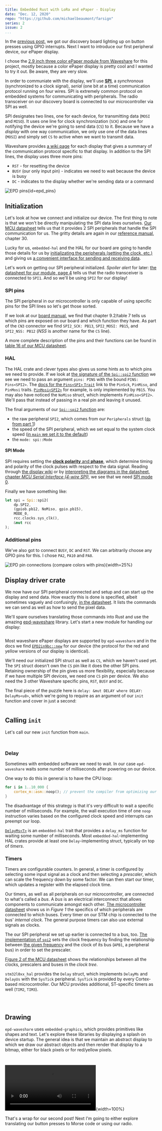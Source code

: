 ```yaml
---
title: Embedded Rust with LoRa and ePaper - Display
date: "Dec. 12, 2020"
repo: "https://github.com/michaelbeaumont/farsign"
series: 2
issue: 2
...
```


[previous]: embedded-rust-with-lorawan-and-epaper-1
[discovery-board]: https://www.st.com/en/evaluation-tools/b-l072z-lrwan1.html "Discovery board"
[repo]: https://github.com/michaelbeaumont/farsign
[discovery-manual]: https://www.st.com/resource/en/user_manual/dm00329995-discovery-kit-for-lorawan-sigfox-and-lpwan-protocols-with-stm32l0-stmicroelectronics.pdf "discovery board manual"
[uc-datasheet]: https://www.st.com/resource/en/datasheet/stm32l072v8.pdf "Microcontroller datasheet"
[uc-reference]: https://www.st.com/resource/en/reference_manual/dm00108281-ultralowpower-stm32l0x2-advanced-armbased-32bit-mcus-stmicroelectronics.pdf "Microcontroller reference manual"
[embedded-book]: https://rust-embedded.github.io/book
[epaper-page]: https://www.waveshare.com/product/displays/e-paper/epaper-2/2.9inch-e-paper-module-b.htm
[epaper-wiki]: https://www.waveshare.com/wiki/2.9inch_e-Paper_Module_(B)
[epaper-datasheet]: https://www.waveshare.com/wiki/File:2.9inch-e-paper-b-specification.pdf
[epd-waveshare]: https://github.com/caemor/epd-waveshare
[module-datasheet]: https://wireless.murata.com/pub/RFM/data/type_abz.pdf

In the [previous post][previous], we got our discovery board lighting up on button presses using GPIO interrupts.
Next I want to introduce our first peripheral device, our ePaper display.

I chose the [2.9 inch three color ePaper module from Waveshare][epaper-page] for this project,
mostly because a color ePaper display is pretty cool and I wanted to try it out.
Be aware, they are very slow.

In order to communiate with the display, we'll use
[**SPI**](https://en.wikipedia.org/wiki/Serial_Peripheral_Interface), a _synchronous_ (synchronized to a clock signal),
_serial_ (one bit at a time) communication protocol running on four wires.
SPI is extremely common protocol on embedded systems for communicating with
peripherals. The radio transceiver on our discovery board is connected to our
microcontroller via SPI as well.

SPI designates two lines, one for each device, for transmitting data (`MOSI` and
`MISO`). It uses one line for clock synchronization (`SCK`) and one for
notifying the device we're going to send data (`CS`) to it.
Because we have a _display_ with one way communication, we
only use one of the data lines (`MOSI`) and simply set `CS` to active when we
want to transmit data.

Waveshare provides [a wiki page][epaper-wiki] for each display that
gives a summary of the communication protocol specific to that display.
In addition to the SPI lines, the display uses three more pins:

- `RST` - for resetting the device
- `BUSY` (our only input pin) - indicates we need to wait because the device is
  busy
- `DC` - indicates to the display whether we're sending data or a command

![EPD pins](media/epd_pins.jpg){id=epd_pins}

## Initialization

Let's look at how we connect and initialize our device. The first thing to note is that
we won't be directly manipulating the SPI data lines ourselves.
[Our MCU datasheet][uc-datasheet] tells us that it provides 2 SPI peripherals that
handle the SPI communication for us.
The gritty details are again in our [reference manual][uc-reference], chapter 30.

Lucky for us, `embedded-hal` and the HAL for our board are going to handle those details for us by
[initializating the peripherals (setting the clock, etc.)](https://docs.rs/stm32l0xx-hal/0.6.2/src/stm32l0xx_hal/spi.rs.html#177)
and giving us [a convenient interface for sending and receiving data](https://docs.rs/embedded-hal/0.2.4/embedded_hal/spi/trait.FullDuplex.html).

Let's work on getting our SPI peripheral initialized.
_Spoiler alert_ for later: [the datasheet for our module, page 4][module-datasheet]
tells us that the radio transceiver is connected to `SPI1`.
And so we'll be using `SPI2` for our display!

### SPI pins

The SPI peripheral in our microcontroller is only capable of using specific pins
for the SPI lines so let's get those sorted.

If we look at our [board manual][discovery-manual], we find that chapter
9.2/table 7 tells us which pins are exposed on our board and which function they
have. As part of the `CN3` connector we find `SPI2_SCK: PB13`, `SPI2_MOSI: PB15`,
and `SPI2_NSS: PB12` (_NSS_ is another name for the `CS` line).

A more complete description of the pins and their functions can be found in
[table 16 of our MCU datasheet][uc-datasheet].

### HAL

The HAL crate and clever types also gives us some hints as to which pins we need to provide.
If we look at [the signature of the `Spi::spi2`
function](https://docs.rs/stm32l0xx-hal/0.6.2/stm32l0xx_hal/spi/struct.Spi.html#method.spi2)
we see we need to pass an argument `pins: PINS` with the bound `PINS: Pins<SPI2>`. The [docs
for the `Pins<SPI>` `Trait`](https://docs.rs/stm32l0xx-hal/0.6.2/stm32l0xx_hal/spi/trait.Pins.html#implementors)
link to the `PinSck`, `PinMiso`, and `PinMosi` traits.
[`PinMosi<SPI2>`](https://docs.rs/stm32l0xx-hal/0.6.2/stm32l0xx_hal/spi/trait.PinMosi.html) for
example, is only implemented by `PB15`.
You may also have noticed the `NoMiso` struct, which implements `PinMiso<SPI2>`.
We'll pass that instead of passing in a real pin and leaving it unused.

The final arguments of our
[`Spi::spi2` function](https://docs.rs/stm32l0xx-hal/0.6.2/stm32l0xx_hal/spi/struct.Spi.html#method.spi2)
are:

- the raw peripheral `SPI2`, which comes from our `Peripherals` struct ([`dp` from part 1][dp-part-1])
- the speed of the SPI peripheral, which we set equal to the system clock speed ([in `main` we set it to the default][clock-part-1])
- the `mode: spi::Mode`

[dp-part-1]: embedded-rust-with-lorawan-and-epaper-1.html#cb1-11
[clock-part-1]: embedded-rust-with-lorawan-and-epaper-1.html#cb1-14

#### SPI Mode

SPI requires setting the [**clock polarity** and **phase**](https://en.wikipedia.org/wiki/Serial_Peripheral_Interface#Clock_polarity_and_phase),
which determine timing and polarity of the clock pulses with respect to the data signal.
Reading through [the display wiki][epaper-wiki] or
by [interpreting the diagrams in the datasheet, chapter _MCU Serial Interface (4-wire SPI)_][epaper-datasheet],
we see that we need
[SPI mode 0](https://docs.rs/stm32l0xx-hal/0.6.2/stm32l0xx_hal/spi/constant.MODE_0.html).

Finally we have something like:

```rust
let spi = Spi::spi2(
    dp.SPI2,
    (gpiob.pb12, NoMiso, gpio.pb15),
    MODE_0,
    rcc.clocks.sys_clk(),
    &mut rcc
);
```

### Additional pins

We've also got to connect `BUSY`, `DC` and `RST`. We can arbitrarily choose
any GPIO pins for this. I chose `PA2`, `PA10` and `PA8`.

![EPD pin connections (compare colors with [pins](#epd_pins))](media/epd_mcu_pins.jpg){width=25%}

## Display driver crate

We now have our SPI peripheral connected and setup and can start up the display and send data.
How exactly this is done is specified, albeit sometimes vaguely and confusingly, [in the
datasheet][epaper-datasheet]. It lists the commands we can send as well
as how to send the pixel data.

We'll spare ourselves translating those commands into Rust and use the
amazing [epd-waveshare][] library. Let's start a new module for handling our display:

```{uri="src/epaper.rs" ref=v2_spi_init .rust}

```

Most waveshare ePaper displays are supported by `epd-waveshare` and
in the docs we find [`EPD2in9bc::new`](https://docs.rs/epd-waveshare/0.4.0/epd_waveshare/epd2in9bc/struct.EPD2in9bc.html#method.new)
for our device (the protocol for the red and yellow versions of our display is
identical).

We'll need our initialized SPI struct as well as `CS`, which we haven't used
yet. The `SPI` struct doesn't own the `CS` pin like it does the other SPI pins.
Retaining ownership of the pin gives us more flexibility, especially because if
we have multiple SPI devices, we need one `CS` pin per device.
We also need the 3 other Waveshare specific pins, `RST`, `BUSY` and `DC`.

The final piece of the puzzle here is `delay: &mut DELAY where DELAY: DelayMs<u8>`,
which we're going to require as an argument of our `init` function and cover in
just a second:

```{uri="src/epaper.rs" diff=v2_spi_init ref=v2_epd_init .rust}

```

## Calling `init`

Let's call our new `init` function from `main`.

```{uri="src/main.rs" diff=v2_epd_init ref=v2_epd_init_call_no_delay a=35 b=38 .rust}

```

```{uri="src/main.rs" diff=v2_epd_init ref=v2_epd_init_call_no_delay a=53 b=63 .rust}

```

### Delay

Sometimes with embedded software we need to wait. In
our case `epd-waveshare` waits some number of milliseconds after
powering on our device.

One way to do this in general is to have the CPU loop:

```rust
for i in 1..10_000 {
    cortex_m::asm::noop(); // prevent the compiler from optimizing our loop away
}
```

The disadvantage of this strategy is that it's very difficult to wait a specific
number of milliseconds. For example, the wall execution time of one `noop` instruction varies
based on the configured clock speed and interrupts can preempt our loop.

[`DelayMs<T>`](https://docs.rs/embedded-hal/0.2.4/embedded_hal/blocking/delay/trait.DelayMs.html)
is an `embedded-hal` trait that provides a `delay_ms` function
for waiting some number of milliseconds. Most `embedded-hal`-implementing HAL crates provide
at least one `Delay`-implementing struct, typically on top of _timers_.

### Timers

Timers are configurable counters.
In general, a timer is configured by selecting some input signal as a clock and
then selecting a _prescaler_, which can scale the frequency down by some factor.
We can then start our timer, which updates a register with the elapsed clock
time.

Our timers, as well as all peripherals on our microcontroller, are connected to
what's called a _bus_. A _bus_ is an electrical interconnect that allows
components to communicate amongst each other.
[The microcontroller datasheet][uc-datasheet] shows us in _Figure 1_ the
specifics of which peripherals are connected to which buses.
Every timer on our STM chip is connected to the bus' _internal clock_.
The general purpose timers can also use external signals as clocks.

The our SPI peripheral we set up earlier is connected to a bus, too.
[The implementation of `spi2`](https://docs.rs/stm32l0xx-hal/0.6.2/src/stm32l0xx_hal/spi.rs.html#197-209)
sets the clock frequency by finding the relationship between [the given frequency](#cb1) and the clock of its bus
(`APB1`, a peripheral bus) in order to set the prescaler.

[Figure 2 of the MCU datasheet][uc-datasheet] shows the relationships between
all the clocks, prescalers and buses in the _clock tree_.

`stm32l0xx_hal` provides the `Delay` struct, which implements `DelayMs` and `DelayUs`
with the `SysTick` peripheral. `SysTick` is provided by every Cortex-based microcontroller.
Our MCU provides additional, ST-specific timers as well (`TIM2`, `TIM3`).

```{uri="src/main.rs" diff=v2_epd_init_call_no_delay ref=v2_epd_init_call_delay a=7 b=8 .rust}

```

```{uri="src/main.rs" diff=v2_epd_init_call_no_delay ref=v2_epd_init_call_delay a=30 b=32 .rust}

```

```{uri="src/main.rs" diff=v2_epd_init_call_no_delay ref=v2_epd_init_call_delay a=54 b=66 .rust}

```

## Drawing

`epd-waveshare` uses `embedded-graphics`, which provides primitives like
shapes and text. Let's explore these libraries by displaying a splash on device startup.
The general idea is that we maintain an abstract display to which we draw our
abstract objects and then render that display to a bitmap, either for black pixels
or for red/yellow pixels.

```{uri="src/epaper.rs" diff=v2_epd_init_call_delay ref=v2_epd_display_startup a=8 b=20 .rust}

```

```{uri="src/epaper.rs" diff=v2_epd_init_call_delay ref=v2_epd_display_startup a=61 .rust}

```

![Display startup (initial startup time of ~15 seconds trimmed)](media/epaper_startup.webm){width=100%}

That's a wrap for our second post! Next I'm going to either explore translating our
button presses to Morse code or using our radio.
